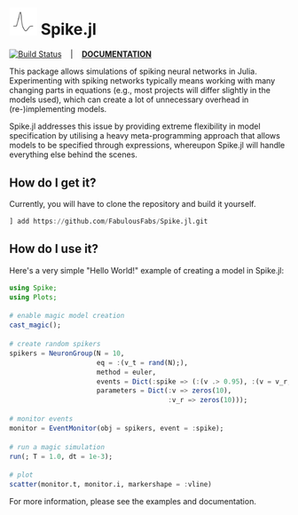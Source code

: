 # <img src="./docs/src/assets/logo.png" alt="" width=50 /> Spike.jl

[![Build Status](https://github.com/FabulousFabs/Spike.jl/actions/workflows/CI.yml/badge.svg?branch=main)](https://github.com/FabulousFabs/Spike.jl/actions/workflows/CI.yml?query=branch%3Amain)&nbsp;&nbsp;&nbsp;&nbsp;|&nbsp;&nbsp;&nbsp;&nbsp;**[DOCUMENTATION](https://fabulousfabs.github.io/Spike.jl.Docs/)**

This package allows simulations of spiking neural networks in Julia. Experimenting with spiking networks typically means working with many changing parts in equations (e.g., most projects will differ slightly in the models used), which can create a lot of unnecessary overhead in (re-)implementing models.

Spike.jl addresses this issue by providing extreme flexibility in model specification by utilising a heavy meta-programming approach that allows models to be specified through expressions, whereupon Spike.jl will handle everything else behind the scenes.

## How do I get it?
Currently, you will have to clone the repository and build it yourself.

```Julia
] add https://github.com/FabulousFabs/Spike.jl.git
```

## How do I use it?
Here's a very simple "Hello World!" example of creating a model in Spike.jl:

```Julia
using Spike;
using Plots;

# enable magic model creation
cast_magic();

# create random spikers
spikers = NeuronGroup(N = 10,
                      eq = :(v_t = rand(N);),
                      method = euler,
                      events = Dict(:spike => (:(v .> 0.95), :(v = v_r;))),
                      parameters = Dict(:v => zeros(10),
                                        :v_r => zeros(10)));

# monitor events
monitor = EventMonitor(obj = spikers, event = :spike);

# run a magic simulation
run(; T = 1.0, dt = 1e-3);

# plot
scatter(monitor.t, monitor.i, markershape = :vline)
```

For more information, please see the examples and documentation.
